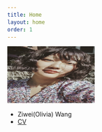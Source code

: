 ```yaml
---
title: Home
layout: home
order: 1
---
```


<img src="photo.jpg" alt="My Image" title="My Image Title" width="200" height="130"/>

- Ziwei(Olivia) Wang
- [CV](cv_ZiweiWang.pdf)